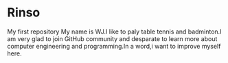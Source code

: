 # Rinso
My first repository
My name is WJ.I like to paly table tennis and badminton.I am very glad to join GitHub community and desparate to learn more about computer engineering and programming.In a word,i want to improve myself here.
